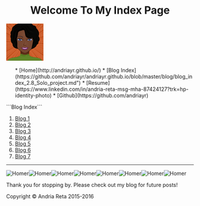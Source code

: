 <html>
<head> <link rel="stylesheet" type="text/css" href="../stylesheets/blog.css">
  <meta charset="UTF-8">
</head>
<body>
  <h1><center>Welcome To My Index Page</h1>
  <aside><img src="../myAvatar.png" alt="Homer" height="100" width="100">
 <div>
  <ul>
  * [Home](http://andriayr.github.io/)
  * [Blog Index](https://github.com/andriayr/andriayr.github.io/blob/master/blog/blog_index_2.8_Solo_project.md")
 * [Resume](https://www.linkedin.com/in/andria-reta-msg-mha-87424127?trk=hp-identity-photo)
 * [Github](https://github.com/andriayr)
</div>
 ```Blog Index```


  1. [Blog 1](http://andriayr.github.io/blog/git.html)
  2. [Blog 2](#)
  3. [Blog 3](#)
  4. [Blog 4](#)
  5. [Blog 5](#)
  6. [Blog 6](#)
  7. [Blog 7](#)


<hr></hr>
<aside><img src="../imgs/post-6670-Homer-Simpson-Gifs-kvjg.gif" alt="Homer" height="100" width="100"><img src="../imgs/post-6670-Homer-Simpson-Gifs-kvjg.gif" alt="Homer" height="100" width="100"><img src="../imgs/post-6670-Homer-Simpson-Gifs-kvjg.gif" alt="Homer" height="100" width="100"><img src="../imgs/post-6670-Homer-Simpson-Gifs-kvjg.gif" alt="Homer" height="100" width="100"><img src="../imgs/post-6670-Homer-Simpson-Gifs-kvjg.gif" alt="Homer" height="100" width="100"><img src="../imgs/post-6670-Homer-Simpson-Gifs-kvjg.gif" alt="Homer" height="100" width="100"><img src="../imgs/post-6670-Homer-Simpson-Gifs-kvjg.gif" alt="Homer" height="100" width="100"><img src="../imgs/post-6670-Homer-Simpson-Gifs-kvjg.gif" alt="Homer" height="100" width="100"></aside>
<footer> <p>Thank you for stopping by. Please check out my blog for future posts!</p>
<p>Copyright &copy; Andria Reta 2015-2016 </p></footer>
</body>
</html>

